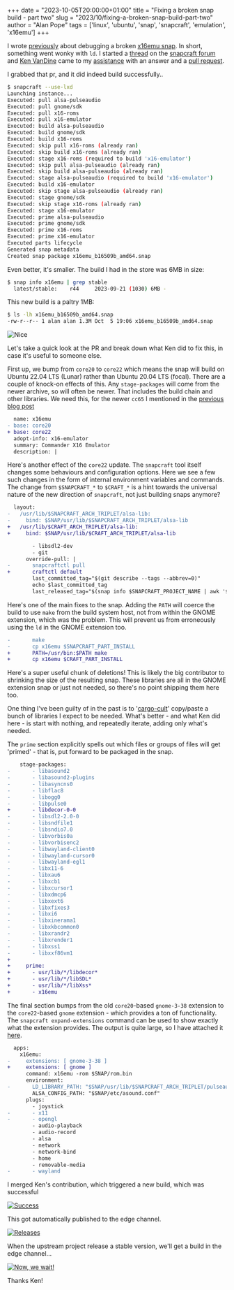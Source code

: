 +++
date = "2023-10-05T20:00:00+01:00"
title = "Fixing a broken snap build - part two"
slug = "2023/10/fixing-a-broken-snap-build-part-two"
author = "Alan Pope"
tags = ['linux', 'ubuntu', 'snap', 'snapcraft', 'emulation', 'x16emu']
+++

I wrote [previously](/blog/2023/10/fixing-a-broken-snap-build) about debugging a broken [x16emu snap](https://snapcraft.io/x16emu). In short, something went wonky with `ld`. I started a [thread](https://forum.snapcraft.io/t/build-fail-with-gnome-extension-on-core22/37145?u=popey) on the [snapcraft forum](https://forum.snapcraft.io/) and [Ken VanDine](https://forum.snapcraft.io/u/kenvandine) came to my [assistance](https://forum.snapcraft.io/t/build-fail-with-gnome-extension-on-core22/37145/2) with an answer and a [pull request](https://github.com/popey/x16emu-snap/pull/8).

I grabbed that pr, and it did indeed build successfully..


```bash
$ snapcraft --use-lxd
Launching instance...
Executed: pull alsa-pulseaudio
Executed: pull gnome/sdk
Executed: pull x16-roms
Executed: pull x16-emulator
Executed: build alsa-pulseaudio
Executed: build gnome/sdk
Executed: build x16-roms
Executed: skip pull x16-roms (already ran)
Executed: skip build x16-roms (already ran)
Executed: stage x16-roms (required to build 'x16-emulator')
Executed: skip pull alsa-pulseaudio (already ran)
Executed: skip build alsa-pulseaudio (already ran)
Executed: stage alsa-pulseaudio (required to build 'x16-emulator')
Executed: build x16-emulator
Executed: skip stage alsa-pulseaudio (already ran)
Executed: stage gnome/sdk
Executed: skip stage x16-roms (already ran)
Executed: stage x16-emulator
Executed: prime alsa-pulseaudio
Executed: prime gnome/sdk
Executed: prime x16-roms
Executed: prime x16-emulator
Executed parts lifecycle
Generated snap metadata
Created snap package x16emu_b16509b_amd64.snap  
```

Even better, it's smaller. The build I had in the store was 6MB in size:

```bash
$ snap info x16emu | grep stable
  latest/stable:    r44     2023-09-21 (1030) 6MB -
```

This new build is a paltry 1MB:

```bash
$ ls -lh x16emu_b16509b_amd64.snap 
-rw-r--r-- 1 alan alan 1.3M Oct  5 19:06 x16emu_b16509b_amd64.snap
```

![Nice](/images/2023-10-05/nice.gif)

Let's take a quick look at the PR and break down what Ken did to fix this, in case it's useful to someone else.

First up, we bump from `core20` to `core22` which means the snap will build on Ubuntu 22.04 LTS (Lunar) rather than Ubuntu 20.04 LTS (focal). There are a couple of knock-on effects of this. Any `stage-packages` will come from the newer archive, so will often be newer. That includes the build chain and other libraries. We need this, for the newer `cc65` I mentioned in the [previous blog post](/blog/2023/10/fixing-a-broken-snap-build)

```diff
  name: x16emu
- base: core20
+ base: core22
  adopt-info: x16-emulator
  summary: Commander X16 Emulator
  description: |
```

Here's another effect of the `core22` update. The `snapcraft` tool itself changes some behaviours and configuration options. Here we see a few such changes in the form of internal environment variables and commands. The change from `$SNAPCRAFT_*` to `$CRAFT_*` is a hint towards the universal nature of the new direction of `snapcraft`, not just building snaps anymore?

```diff
  layout:
-   /usr/lib/$SNAPCRAFT_ARCH_TRIPLET/alsa-lib:
-     bind: $SNAP/usr/lib/$SNAPCRAFT_ARCH_TRIPLET/alsa-lib
+   /usr/lib/$CRAFT_ARCH_TRIPLET/alsa-lib:
+     bind: $SNAP/usr/lib/$CRAFT_ARCH_TRIPLET/alsa-lib

```

```diff
        - libsdl2-dev
        - git
      override-pull: |
-       snapcraftctl pull
+       craftctl default
        last_committed_tag="$(git describe --tags --abbrev=0)"
        echo $last_committed_tag
        last_released_tag="$(snap info $SNAPCRAFT_PROJECT_NAME | awk '$1 == "latest/beta:" { print $2 }')"
```

Here's one of the main fixes to the snap. Adding the `PATH` will coerce the build to use `make` from the build system host, not from within the GNOME extension, which was the problem. This will prevent us from erroneously using the `ld` in the GNOME extension too.

```diff
-       make
-       cp x16emu $SNAPCRAFT_PART_INSTALL
+       PATH=/usr/bin:$PATH make
+       cp x16emu $CRAFT_PART_INSTALL
```

Here's a super useful chunk of deletions! This is likely the big contributor to shrinking the size of the resulting snap. These libraries are all in the GNOME extension snap or just not needed, so there's no point shipping them here too. 

One thing I've been guilty of in the past is to '[cargo-cult](https://en.wikipedia.org/wiki/Cargo_cult)' copy/paste a bunch of libraries I expect to be needed. What's better - and what Ken did here - is start with nothing, and repeatedly iterate, adding only what's needed.

The `prime` section explicitly spells out which files or groups of files will get 'primed' - that is, put forward to be packaged in the snap.

```diff
    stage-packages:
-       - libasound2
-       - libasound2-plugins
-       - libasyncns0
-       - libflac8
-       - libogg0
-       - libpulse0
+       - libdecor-0-0
-       - libsdl2-2.0-0
-       - libsndfile1
-       - libsndio7.0
-       - libvorbis0a
-       - libvorbisenc2
-       - libwayland-client0
-       - libwayland-cursor0
-       - libwayland-egl1
-       - libx11-6
-       - libxau6
-       - libxcb1
-       - libxcursor1
-       - libxdmcp6
-       - libxext6
-       - libxfixes3
-       - libxi6
-       - libxinerama1
-       - libxkbcommon0
-       - libxrandr2
-       - libxrender1
-       - libxss1
-       - libxxf86vm1
+ 
+     prime:
+       - usr/lib/*/libdecor*
+       - usr/lib/*/libSDL*
+       - usr/lib/*/libXss*
+       - x16emu
```

The final section bumps from the old `core20`-based `gnome-3-38` extension to the `core22`-based `gnome` extension - which provides a ton of functionality. The `snapcraft expand-extensions` command can be used to show exactly what the extension provides. The output is quite large, so I have attached it [here](/blog/text/2023-10-05/gnome-extension.yaml). 

```diff
  apps:
    x16emu:
-     extensions: [ gnome-3-38 ]
+     extensions: [ gnome ]
      command: x16emu -rom $SNAP/rom.bin
      environment:
-       LD_LIBRARY_PATH: "$SNAP/usr/lib/$SNAPCRAFT_ARCH_TRIPLET/pulseaudio"
        ALSA_CONFIG_PATH: "$SNAP/etc/asound.conf"
      plugs:
        - joystick
-       - x11
-       - opengl
        - audio-playback
        - audio-record
        - alsa
        - network
        - network-bind
        - home
        - removable-media
-       - wayland
```

I merged Ken's contribution, which triggered a new build, which was successful

[![Success](/images/2023-10-05/success.png)](/images/2023-10-05/success.png)

This got automatically published to the edge channel.

[![Releases](/images/2023-10-05/releases.png)](/images/2023-10-05/releases.png)

When the upstream project release a stable version, we'll get a build in the edge channel...

[![Now, we wait!](/images/2023-10-05/and-now-we-wait.jpg)](/images/2023-10-05/and-now-we-wait.jpg)

Thanks Ken!